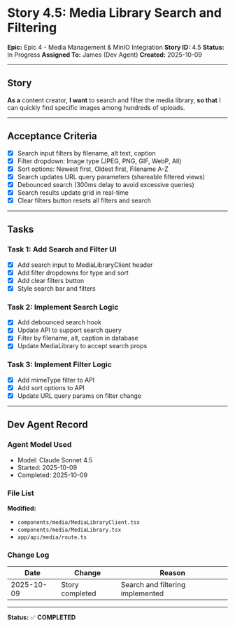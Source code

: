 # Story 4.5: Media Library Search and Filtering

**Epic:** Epic 4 - Media Management & MinIO Integration
**Story ID:** 4.5
**Status:** In Progress
**Assigned To:** James (Dev Agent)
**Created:** 2025-10-09

---

## Story

**As a** content creator,
**I want** to search and filter the media library,
**so that** I can quickly find specific images among hundreds of uploads.

---

## Acceptance Criteria

- [x] Search input filters by filename, alt text, caption
- [x] Filter dropdown: Image type (JPEG, PNG, GIF, WebP, All)
- [x] Sort options: Newest first, Oldest first, Filename A-Z
- [x] Search updates URL query parameters (shareable filtered views)
- [x] Debounced search (300ms delay to avoid excessive queries)
- [x] Search results update grid in real-time
- [x] Clear filters button resets all filters and search

---

## Tasks

### Task 1: Add Search and Filter UI

- [x] Add search input to MediaLibraryClient header
- [x] Add filter dropdowns for type and sort
- [x] Add clear filters button
- [x] Style search bar and filters

### Task 2: Implement Search Logic

- [x] Add debounced search hook
- [x] Update API to support search query
- [x] Filter by filename, alt, caption in database
- [x] Update MediaLibrary to accept search props

### Task 3: Implement Filter Logic

- [x] Add mimeType filter to API
- [x] Add sort options to API
- [x] Update URL query params on filter change

---

## Dev Agent Record

### Agent Model Used

- Model: Claude Sonnet 4.5
- Started: 2025-10-09
- Completed: 2025-10-09

### File List

**Modified:**

- `components/media/MediaLibraryClient.tsx`
- `components/media/MediaLibrary.tsx`
- `app/api/media/route.ts`

### Change Log

| Date       | Change          | Reason                           |
| ---------- | --------------- | -------------------------------- |
| 2025-10-09 | Story completed | Search and filtering implemented |

---

**Status:** ✅ **COMPLETED**
